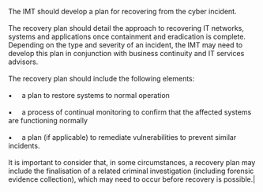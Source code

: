 The IMT should develop a plan for recovering from the cyber incident.<br><br>The recovery plan should detail the approach to recovering IT networks, systems and applications once containment and eradication is complete. Depending on the type and severity of an incident, the IMT may need to develop this plan in conjunction with business continuity and IT services advisors.<br><br>The recovery plan should include the following elements:<br><br>▪     a plan to restore systems to normal operation<br><br>▪     a process of continual monitoring to confirm that the affected systems are functioning normally<br><br>▪     a plan (if applicable) to remediate vulnerabilities to prevent similar incidents.<br><br>It is important to consider that, in some circumstances, a recovery plan may include the finalisation of a related criminal investigation (including forensic evidence collection), which may need to occur before recovery is possible.|
